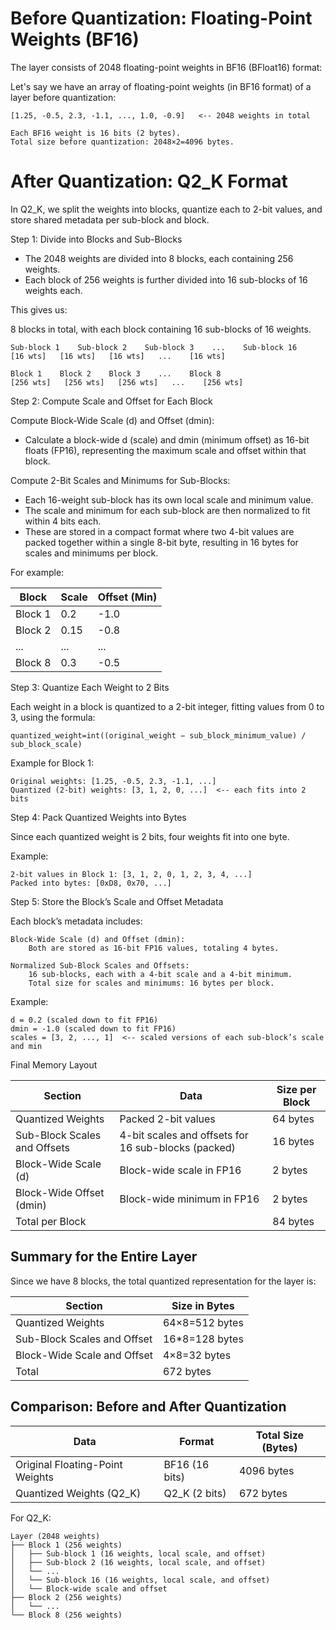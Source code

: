 
# Before Quantization: Floating-Point Weights (BF16)

The layer consists of 2048 floating-point weights in BF16 (BFloat16) format:

Let's say we have an array of floating-point weights (in BF16 format) of a layer before quantization:

    [1.25, -0.5, 2.3, -1.1, ..., 1.0, -0.9]   <-- 2048 weights in total

    Each BF16 weight is 16 bits (2 bytes).
    Total size before quantization: 2048×2=4096 bytes.

# After Quantization: Q2_K Format

In Q2_K, we split the weights into blocks, quantize each to 2-bit values, and store shared metadata per sub-block and block.

Step 1: Divide into Blocks and Sub-Blocks

* The 2048 weights are divided into 8 blocks, each containing 256 weights.
* Each block of 256 weights is further divided into 16 sub-blocks of 16 weights each.

This gives us:

8 blocks in total, with each block containing 16 sub-blocks of 16 weights.

    Sub-block 1    Sub-block 2    Sub-block 3    ...    Sub-block 16
    [16 wts]   [16 wts]   [16 wts]   ...    [16 wts]

    Block 1    Block 2    Block 3    ...    Block 8
    [256 wts]   [256 wts]   [256 wts]   ...    [256 wts]

Step 2: Compute Scale and Offset for Each Block

Compute Block-Wide Scale (d) and Offset (dmin):

* Calculate a block-wide d (scale) and dmin (minimum offset) as 16-bit floats (FP16), representing the maximum scale and offset within that block.

Compute 2-Bit Scales and Minimums for Sub-Blocks:

* Each 16-weight sub-block has its own local scale and minimum value.
* The scale and minimum for each sub-block are then normalized to fit within 4 bits each.
* These are stored in a compact format where two 4-bit values are packed together within a single 8-bit byte, resulting in 16 bytes for scales and minimums per block.

For example:

| Block | Scale | Offset (Min) |
|---------|-------------|--------------|
| Block 1 | 0.2 | -1.0 |
| Block 2 | 0.15 | -0.8 |
| ... | ... | ... |
| Block 8 | 0.3 | -0.5 |

Step 3: Quantize Each Weight to 2 Bits

Each weight in a block is quantized to a 2-bit integer, fitting values from 0 to 3, using the formula:

    quantized_weight=int((original_weight − sub_block_minimum_value) / sub_block_scale)

Example for Block 1:

    Original weights: [1.25, -0.5, 2.3, -1.1, ...] 
    Quantized (2-bit) weights: [3, 1, 2, 0, ...]  <-- each fits into 2 bits

Step 4: Pack Quantized Weights into Bytes

Since each quantized weight is 2 bits, four weights fit into one byte.

Example:

    2-bit values in Block 1: [3, 1, 2, 0, 1, 2, 3, 4, ...]
    Packed into bytes: [0xD8, 0x70, ...]

Step 5: Store the Block’s Scale and Offset Metadata

Each block’s metadata includes:

    Block-Wide Scale (d) and Offset (dmin):
        Both are stored as 16-bit FP16 values, totaling 4 bytes.

    Normalized Sub-Block Scales and Offsets:
        16 sub-blocks, each with a 4-bit scale and a 4-bit minimum.
        Total size for scales and minimums: 16 bytes per block.

Example:

    d = 0.2 (scaled down to fit FP16)
    dmin = -1.0 (scaled down to fit FP16)
    scales = [3, 2, ..., 1]  <-- scaled versions of each sub-block’s scale and min

Final Memory Layout

| Section |	Data |	Size per Block
|--------------|------------------------------------|------------|
| Quantized Weights |	Packed 2-bit values |	64 bytes |
| Sub-Block Scales and Offsets | 	4-bit scales and offsets for 16 sub-blocks (packed) |	16 bytes |
| Block-Wide Scale (d) |	Block-wide scale in FP16 |	2 bytes |
| Block-Wide Offset (dmin) |	Block-wide minimum in FP16 |	2 bytes |
| Total per Block |		| 84 bytes |

## Summary for the Entire Layer

Since we have 8 blocks, the total quantized representation for the layer is:

| Section |	Size in Bytes |
|--------------|------------------------------------|
| Quantized Weights |	64×8=512 bytes |
| Sub-Block Scales and Offset |	16*8=128 bytes |
| Block-Wide Scale and Offset | 	4×8=32 bytes |
| Total  |	672 bytes |

## Comparison: Before and After Quantization

| Data |	Format |	Total Size (Bytes)|
|--------------|------------------------------------|------------|
| Original Floating-Point Weights |	BF16 (16 bits) |	4096 bytes|
| Quantized Weights (Q2_K) |	Q2_K (2 bits) |	672 bytes|

For Q2_K: 

    Layer (2048 weights)
    ├── Block 1 (256 weights)
    │   ├── Sub-block 1 (16 weights, local scale, and offset)
    │   ├── Sub-block 2 (16 weights, local scale, and offset)
    │   └── ...
    │   └── Sub-block 16 (16 weights, local scale, and offset)
    │   └── Block-wide scale and offset
    ├── Block 2 (256 weights)
    │   └── ...
    └── Block 8 (256 weights)

